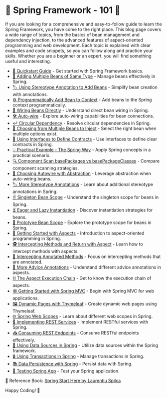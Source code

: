 # 🌱 Spring Framework - 101 🌱

If you are looking for a comprehensive and easy-to-follow guide to learn the Spring Framework, you have come to the right place. This blog page covers a wide range of topics, from the basics of bean management and dependency injection, to the advanced features of aspect-oriented programming and web development. Each topic is explained with clear examples and code snippets, so you can follow along and practice your skills. Whether you are a beginner or an expert, you will find something useful and interesting.

- [🚀 Quickstart Guide](https://github.com/gkgaurav31/spring/blob/main/01-quickstart.md) - Get started with Spring Framework basics.
- [🧩 Adding Multiple Beans of Same Type](https://github.com/gkgaurav31/spring/blob/main/02-adding-multiple-beans-of-same-type.md) - Manage beans effectively in Spring.
- [🏷️ Using Stereotype Annotation to Add Beans](https://github.com/gkgaurav31/spring/blob/main/03-using-stereotype-annotation-to-add-beans.md) - Simplify bean creation with annotations.
- [⚙️ Programmatically Add Bean to Context](https://github.com/gkgaurav31/spring/blob/main/04-programmatically-add-bean-to-context.md) - Add beans to the Spring context programmatically.
- [🔗 Wiring Beans Directly](https://github.com/gkgaurav31/spring/blob/main/05-wiring-beans-directly.md) - Understand direct bean wiring in Spring.
- [🛠️ Auto-wire](https://github.com/gkgaurav31/spring/blob/main/06-auto-wire.md) - Explore auto-wiring capabilities for bean connections.
- [↩️ Circular Dependency](https://github.com/gkgaurav31/spring/blob/main/07-circular-dependency.md) - Resolve circular dependencies in Spring.
- [🎯 Choosing from Multiple Beans to Inject](https://github.com/gkgaurav31/spring/blob/main/08-choosing-from-multiple-beans-to-inject.md) - Select the right bean when multiple options exist.
- [📑 Using Interfaces to Define Contracts](https://github.com/gkgaurav31/spring/blob/main/09-using-interfaces-to-define-contracts.md) - Use interfaces to define clear contracts in Spring.
- [💡 Practical Example - The Spring Way](https://github.com/gkgaurav31/spring/blob/main/10-practical-example-the-spring-way.md) - Apply Spring concepts in a practical scenario.
- [🔍 Component Scan basePackages vs basePackageClasses](https://github.com/gkgaurav31/spring/blob/main/11-component-scan-basePackages-vs-basePackageClasses.md) - Compare component scanning strategies.
- [🧰 Choosing Autowire with Abstraction](https://github.com/gkgaurav31/spring/blob/main/12-choosing-autowire-with-abstraction.md) - Leverage abstraction when auto-wiring beans.
- [🏷️ More Stereotype Annotations](https://github.com/gkgaurav31/spring/blob/main/13-more-stereotype-annotations.md) - Learn about additional stereotype annotations in Spring.
- [☝️ Singleton Bean Scope](https://github.com/gkgaurav31/spring/blob/main/14-singleton-bean-scope.md) - Understand the singleton scope for beans in Spring.
- [⏳ Eager and Lazy Instantiation](https://github.com/gkgaurav31/spring/blob/main/15-eager-and-lazy-instantiation.md) - Discover instantiation strategies for beans.
- [🧬 Prototype Bean Scope](https://github.com/gkgaurav31/spring/blob/main/16-prototype-bean-scope.md) - Explore the prototype scope for beans in Spring.
- [🌟 Getting Started with Aspects](https://github.com/gkgaurav31/spring/blob/main/17-getting-started-with-aspects.md) - Introduction to aspect-oriented programming in Spring.
- [🕵️ Intercepting Methods and Return with Aspect](https://github.com/gkgaurav31/spring/blob/main/18-intercepting-methods-and-return-with-aspect.md) - Learn how to intercept methods with aspects.
- [🧪 Intercepting Annotated Methods](https://github.com/gkgaurav31/spring/blob/main/19-intercepting-annotated-methods.md) - Focus on intercepting methods that are annotated.
- [📝 More Advice Annotations](https://github.com/gkgaurav31/spring/blob/main/20-more-advice-annotations.md) - Understand different advice annotations in aspects.
- [⛓️ The Aspect Execution Chain](https://github.com/gkgaurav31/spring/blob/main/21-the-aspect-execution-chain.md) - Get to know the execution chain of aspects.
- [🕸️ Getting Started with Spring MVC](https://github.com/gkgaurav31/spring/blob/main/22-getting-started-with-spring-mvc.md) - Begin with Spring MVC for web applications.
- [🖼️ Dynamic Pages with Thymeleaf](https://github.com/gkgaurav31/spring/blob/main/23-dynamic-pages-thymeleaf.md) - Create dynamic web pages using Thymeleaf.
- [🌐 Spring Web Scopes](https://github.com/gkgaurav31/spring/blob/main/24-spring-web-scopes.md) - Learn about different web scopes in Spring.
- [📡 Implementing REST Services](https://github.com/gkgaurav31/spring/blob/main/25-implementing-rest-services.md) - Implement RESTful services with Spring.
- [📥 Consuming REST Endpoints](https://github.com/gkgaurav31/spring/blob/main/26-consuming-rest-endpoints.md) - Consume RESTful endpoints effectively.
- [💾 Using Data Sources in Spring](https://github.com/gkgaurav31/spring/blob/main/27-using-data-sources-in-spring.md) - Utilize data sources within the Spring framework.
- [🔒 Using Transactions in Spring](https://github.com/gkgaurav31/spring/blob/main/28-using-transactions-in-spring.md) - Manage transactions in Spring.
- [📚 Data Persistence with Spring](https://github.com/gkgaurav31/spring/blob/main/29-data-persistence-with-spring.md) - Persist data with Spring.
- [🧪 Testing Spring App](https://github.com/gkgaurav31/spring/blob/main/30-testing-spring-app.md) - Test your Spring application.

📖 Reference Book: [Spring Start Here by Laurentiu Spilca](https://www.amazon.com/Spring-Start-Here-Laurentiu-Spilca/dp/1484261309)

Happy Coding! 🎉
